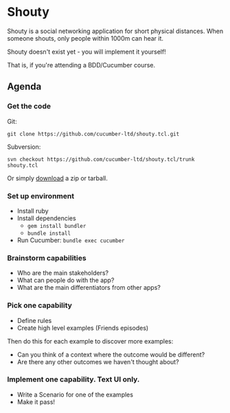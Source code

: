 # Shouty

Shouty is a social networking application for short physical distances.
When someone shouts, only people within 1000m can hear it.

Shouty doesn't exist yet - you will implement it yourself!

That is, if you're attending a BDD/Cucumber course.

## Agenda

### Get the code

Git:

    git clone https://github.com/cucumber-ltd/shouty.tcl.git

Subversion:

    svn checkout https://github.com/cucumber-ltd/shouty.tcl/trunk shouty.tcl

Or simply [download](https://github.com/cucumber-ltd/shouty.tcl/releases) a zip or tarball.

### Set up environment

* Install ruby
* Install dependencies
  * `gem install bundler`
  * `bundle install`
* Run Cucumber: `bundle exec cucumber`

### Brainstorm capabilities

* Who are the main stakeholders?
* What can people do with the app?
* What are the main differentiators from other apps?

### Pick one capability

* Define rules
* Create high level examples (Friends episodes)

Then do this for each example to discover more examples:

* Can you think of a context where the outcome would be different?
* Are there any other outcomes we haven't thought about?

### Implement one capability. Text UI only.

* Write a Scenario for one of the examples
* Make it pass!
